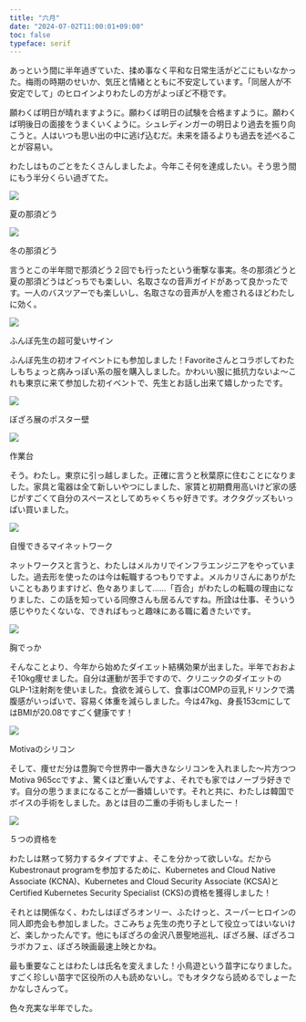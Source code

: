 ```yaml
---
title: "六月"
date: "2024-07-02T11:00:01+09:00"
toc: false
typeface: serif
---
```

あっという間に半年過ぎていた、揉め事なく平和な日常生活がどこにもいなかった。梅雨の時期のせいか、気圧と情緒とともに不安定しています。「同居人が不安定でして」のヒロインよりわたしの方がよっぽど不穏です。

願わくば明日が晴れますように。願わくば明日の試験を合格ますように。願わくば明後日の面接をうまくいくように。シュレディンガーの明日より過去を振り向こうと。人はいつも思い出の中に逃げ込むだ。未来を語るよりも過去を述べることが容易い。

わたしはものごとをたくさんしましたよ。今年こそ何を達成したい。そう思う間にもう半分くらい過ぎてた。

![](https://assets.st-note.com/img/1719880983157-LuUIG1AUOr.jpg?width=1200)

夏の那須どう

![](https://assets.st-note.com/img/1719880932571-6mA7F0bilt.jpg?width=1200)

冬の那須どう

言うとこの半年間で那須どう２回でも行ったという衝撃な事実。冬の那須どうと夏の那須どうはどっちでも楽しい、名取さなの音声ガイドがあって良かったです。一人のバスツアーでも楽しいし、名取さなの音声が人を癒されるほどわたしに効く。

![](https://assets.st-note.com/img/1719881185739-jL9yGHDXMl.jpg?width=1200)

ふんぼ先生の超可愛いサイン

ふんぼ先生の初オフイベントにも参加しました！Favoriteさんとコラボしてわたしもちょっと病みっぽい系の服を購入しました。かわいい服に抵抗力ないよ〜これも東京に来て参加した初イベントで、先生とお話し出来て嬉しかったです。

![](https://assets.st-note.com/img/1719881883750-IEyAE4p4q9.jpg?width=1200)

ぼざろ展のポスター壁

![](https://assets.st-note.com/img/1719881883990-k23UJOCK6L.jpg?width=1200)

作業台

そう。わたし。東京に引っ越しました。正確に言うと秋葉原に住むことになりました。家具と電器は全て新しいやつにしました、家賃と初期費用高いけど家の感じがすごくて自分のスペースとしてめちゃくちゃ好きです。オクタグッズもいっぱい買いました。

![](https://assets.st-note.com/img/1719882236299-cHb8keW0qY.png?width=1200)

自慢できるマイネットワーク

ネットワークスと言うと、わたしはメルカリでインフラエンジニアをやっていました。過去形を使ったのは今は転職するつもりですよ。メルカリさんにありがたいこともありますけど、色々ありまして……「百合」がわたしの転職の理由になりました、この話を知っている同僚さんも居るんですね。所詮は仕事、そういう感じやりたくないな、できればもっと趣味にある職に着きたいです。

![](https://assets.st-note.com/img/1719884347029-5voRidMTi8.jpg?width=1200)

胸でっか

そんなことより、今年から始めたダイエット結構効果が出ました。半年でおおよそ10kg痩せました。自分は運動が苦手ですので、クリニックのダイエットのGLP-1注射剤を使いました。食欲を減らして、食事はCOMPの豆乳ドリンクで満腹感がいっぱいで、容易く体重を減らしました。今は47kg、身長153cmにしてはBMIが20.08ですごく健康です！

![](https://assets.st-note.com/img/1719884073598-ccUy14P5qD.jpg?width=1200)

Motivaのシリコン

そして、痩せだ分は豊胸で今世界中一番大きなシリコンを入れました〜片方つつMotiva 965ccですよ、驚くほど重いんですよ、それでも家ではノーブラ好きです。自分の思うままになることが一番嬉しいです。それと共に、わたしは韓国でボイスの手術をしました。あとは目の二重の手術もしましたー！

![](https://assets.st-note.com/img/1719884842351-3mutH13CVV.png?width=1200)

５つの資格を

わたしは黙って努力するタイプですよ、そこを分かって欲しいな。だからKubestronaut programを参加するために、Kubernetes and Cloud Native Associate (KCNA)、Kubernetes and Cloud Security Associate (KCSA)とCertified Kubernetes Security Specialist (CKS)の資格を獲得しました！

それとは関係なく、わたしはぼざろオンリー、ふたけっと、スーパーヒロインの同人即売会も参加しました。さこみちょ先生の売り子として役立ってはいないけど、楽しかったんです。他にもぼざろの金沢八景聖地巡礼、ぼざろ展、ぼざろコラボカフェ、ぼざろ映画最速上映とかね。

最も重要なことはわたしは氏名を変えました！小鳥遊という苗字になりました。すごく珍しい苗字で区役所の人も読めないし。でもオタクなら読めるでしょーたかなしさんって。

色々充実な半年でした。


